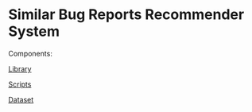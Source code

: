 # Similar Bug Reports Recommender System

Components:

[Library](https://github.com/guimcarneiro/similar-bugs-reports-recommender-lib)

[Scripts](https://github.com/guimcarneiro/similar-bugs-reports-recommender-scripts)

[Dataset](https://github.com/guimcarneiro/similar-bug-reports-recommender/tree/main/dataset)
